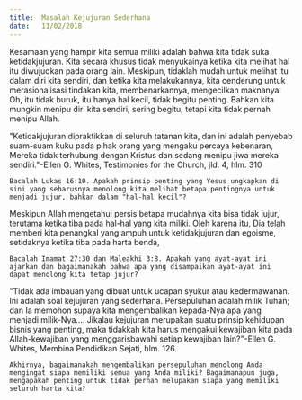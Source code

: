 ```yaml
---
title:  Masalah Kejujuran Sederhana
date:   11/02/2018
---
```


Kesamaan yang hampir kita semua miliki adalah bahwa kita tidak suka ketidakjujuran. Kita secara khusus tidak menyukainya ketika kita melihat hal itu diwujudkan pada orang lain. Meskipun, tidaklah mudah untuk melihat itu dalam diri kita sendiri, dan ketika kita melakukannya, kita cenderung untuk merasionalisasi tindakan kita, membenarkannya, mengecilkan maknanya: Oh, itu tidak buruk, itu hanya hal kecil, tidak begitu penting. Bahkan kita mungkin menipu diri kita sendiri, sering begitu; tetapi kita tidak pernah menipu Allah. 

"Ketidakjujuran dipraktikkan di seluruh tatanan kita, dan ini adalah penyebab suam-suam kuku pada pihak orang yang mengaku percaya kebenaran, Mereka tidak terhubung dengan Kristus dan sedang menipu jiwa mereka sendiri."-Ellen G. Whites, Testimonies for the Church, jld. 4, hlm. 310

`Bacalah Lukas 16:10. Apakah prinsip penting yang Yesus ungkapkan di sini yang seharusnya menolong kita melihat betapa pentingnya untuk menjadi jujur, bahkan dalam "hal-hal kecil"?`

Meskipun Allah mengetahui persis betapa mudahnya kita bisa tidak jujur, terutama ketika tiba pada hal-hal yang kita miliki. Oleh karena itu, Dia telah memberi kita penangkal yang ampuh untuk ketidakjujuran dan egoisme, setidaknya ketika tiba pada harta benda,

`Bacalah Imamat 27:30 dan Maleakhi 3:8. Apakah yang ayat-ayat ini ajarkan dan bagaimanakah bahwa apa yang disampaikan ayat-ayat ini dapat menolong kita tetap jujur?`

"Tidak ada imbauan yang dibuat untuk ucapan syukur atau kedermawanan. Ini adalah soal kejujuran yang sederhana. Persepuluhan adalah milik Tuhan; dan Ia memohon supaya kita mengembalikan kepada-Nya apa yang menjadi milik-Nya.... Jikalau kejujuran merupakan suatu prinsip kehidupan bisnis yang penting, maka tidakkah kita harus mengakui kewajiban kita pada Allah-kewajiban yang menggarisbawahi setiap kewajiban lain?"-Ellen G. Whites, Membina Pendidikan Sejati, hlm. 126.

`Akhirnya, bagaimanakah mengembalikan persepuluhan menolong Anda mengingat siapa memiliki semua yang Anda miliki? Bagaimanapun juga, mengapakah penting untuk tidak pernah melupakan siapa yang memiliki seluruh harta kita?`